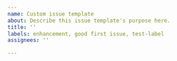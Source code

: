 ```yaml
---
name: Custom issue template
about: Describe this issue template's purpose here.
title: ''
labels: enhancement, good first issue, test-label
assignees: ''

---
```



